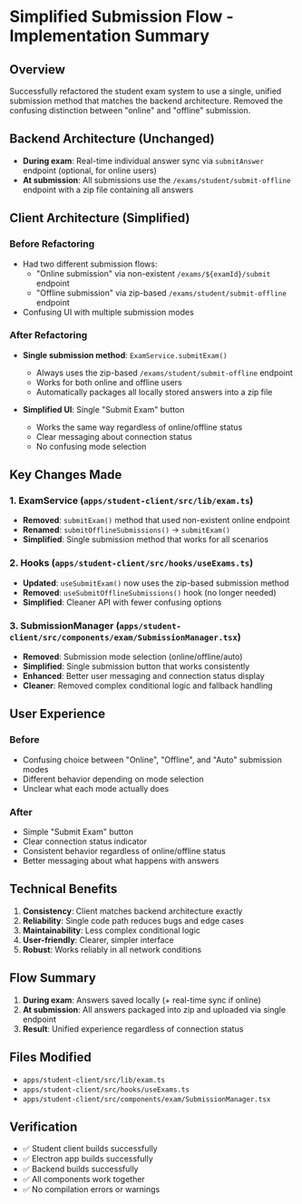 # Simplified Submission Flow - Implementation Summary

## Overview
Successfully refactored the student exam system to use a single, unified submission method that matches the backend architecture. Removed the confusing distinction between "online" and "offline" submission.

## Backend Architecture (Unchanged)
- **During exam**: Real-time individual answer sync via `submitAnswer` endpoint (optional, for online users)
- **At submission**: All submissions use the `/exams/student/submit-offline` endpoint with a zip file containing all answers

## Client Architecture (Simplified)
### Before Refactoring
- Had two different submission flows:
  - "Online submission" via non-existent `/exams/${examId}/submit` endpoint
  - "Offline submission" via zip-based `/exams/student/submit-offline` endpoint
- Confusing UI with multiple submission modes

### After Refactoring
- **Single submission method**: `ExamService.submitExam()`
  - Always uses the zip-based `/exams/student/submit-offline` endpoint
  - Works for both online and offline users
  - Automatically packages all locally stored answers into a zip file

- **Simplified UI**: Single "Submit Exam" button
  - Works the same way regardless of online/offline status
  - Clear messaging about connection status
  - No confusing mode selection

## Key Changes Made

### 1. ExamService (`apps/student-client/src/lib/exam.ts`)
- **Removed**: `submitExam()` method that used non-existent online endpoint
- **Renamed**: `submitOfflineSubmissions()` → `submitExam()`
- **Simplified**: Single submission method that works for all scenarios

### 2. Hooks (`apps/student-client/src/hooks/useExams.ts`)
- **Updated**: `useSubmitExam()` now uses the zip-based submission method
- **Removed**: `useSubmitOfflineSubmissions()` hook (no longer needed)
- **Simplified**: Cleaner API with fewer confusing options

### 3. SubmissionManager (`apps/student-client/src/components/exam/SubmissionManager.tsx`)
- **Removed**: Submission mode selection (online/offline/auto)
- **Simplified**: Single submission button that works consistently
- **Enhanced**: Better user messaging and connection status display
- **Cleaner**: Removed complex conditional logic and fallback handling

## User Experience
### Before
- Confusing choice between "Online", "Offline", and "Auto" submission modes
- Different behavior depending on mode selection
- Unclear what each mode actually does

### After
- Simple "Submit Exam" button
- Clear connection status indicator
- Consistent behavior regardless of online/offline status
- Better messaging about what happens with answers

## Technical Benefits
1. **Consistency**: Client matches backend architecture exactly
2. **Reliability**: Single code path reduces bugs and edge cases
3. **Maintainability**: Less complex conditional logic
4. **User-friendly**: Clearer, simpler interface
5. **Robust**: Works reliably in all network conditions

## Flow Summary
1. **During exam**: Answers saved locally (+ real-time sync if online)
2. **At submission**: All answers packaged into zip and uploaded via single endpoint
3. **Result**: Unified experience regardless of connection status

## Files Modified
- `apps/student-client/src/lib/exam.ts`
- `apps/student-client/src/hooks/useExams.ts`
- `apps/student-client/src/components/exam/SubmissionManager.tsx`

## Verification
- ✅ Student client builds successfully
- ✅ Electron app builds successfully
- ✅ Backend builds successfully
- ✅ All components work together
- ✅ No compilation errors or warnings
